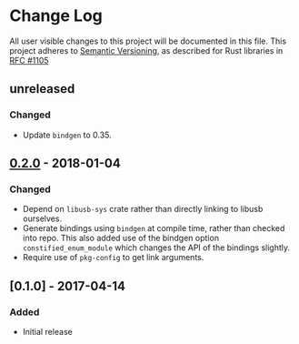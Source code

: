 # Change Log

All user visible changes to this project will be documented in this file.
This project adheres to [Semantic Versioning](http://semver.org/), as described
for Rust libraries in [RFC #1105](https://github.com/rust-lang/rfcs/blob/master/text/1105-api-evolution.md)

## unreleased

### Changed

* Update `bindgen` to 0.35.

## [0.2.0] - 2018-01-04

### Changed

* Depend on `libusb-sys` crate rather than directly linking to libusb ourselves.
* Generate bindings using `bindgen` at compile time, rather than checked into
  repo. This also added use of the bindgen option `constified_enum_module` which
  changes the API of the bindings slightly.
* Require use of `pkg-config` to get link arguments.

## [0.1.0] - 2017-04-14

### Added

* Initial release

[0.2.0]: https://github.com/astraw/libdc1394-sys/compare/0.1.0...0.2.0
